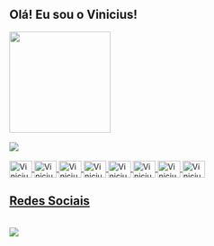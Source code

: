 ## Olá! Eu sou o Vinicius!
<div>
 <a href="https://github.com/shabazzBr">
  <img height="180em" src="https://github-readme-stats.vercel.app/api?username=shabazzBr&show_icons=true&theme=white&include_all_commits=true&count_private=true"/>
</div>
  
<div style="display: inline_block"><br>
     <img src="https://github-readme-stats.vercel.app/api/top-langs/?username=anuraghazra&layout=dark"/>
</div>
 <div style="display: inline_block"><br>
    <img align="center" alt="Vinicius-HML" height="30" width="40"  src="https://cdn.jsdelivr.net/gh/devicons/devicon/icons/html5/html5-plain-wordmark.svg" /> 
    <img align="center" alt="Vinicius-CSS" height="30" width="40"  src="https://cdn.jsdelivr.net/gh/devicons/devicon/icons/css3/css3-plain-wordmark.svg" /> 
    <img align="center" alt="Vinicius-JS" height="30" width="40"  src="https://cdn.jsdelivr.net/gh/devicons/devicon/icons/javascript/javascript-plain.svg" />
    <img align="center" alt="Vinicius-Typescript" height="30" width="40"  src="https://cdn.jsdelivr.net/gh/devicons/devicon/icons/typescript/typescript-original.svg" />
    <img align="center" alt="Vinicius-Vuejs" height="30" width="40"  src="https://cdn.jsdelivr.net/gh/devicons/devicon/icons/vuejs/vuejs-original.svg" /> 
    <img align="center" alt="Vinicius-React" height="30" width="40"  src="https://cdn.jsdelivr.net/gh/devicons/devicon/icons/react/react-original.svg" />
    <img align="center" alt="Vinicius-Nodejs" height="30" width="40"  src="https://cdn.jsdelivr.net/gh/devicons/devicon/icons/nodejs/nodejs-plain.svg" /> 
   <img align="center" alt="Vinicius-Python" height="30" width="40"  src="https://cdn.jsdelivr.net/gh/devicons/devicon/icons/python/python-original.svg" />
 </div>
 
 <h2> Redes Sociais</h2>
<div><br/>
<a href="https://www.linkedin.com/in/vinicius-p-538340ba" target="_blank"><img src="https://img.shields.io/badge/-LinkedIn-%230077B5?style=for-the-badge&logo=linkedin&logoColor=white" target="_blank"></a>

</div>
